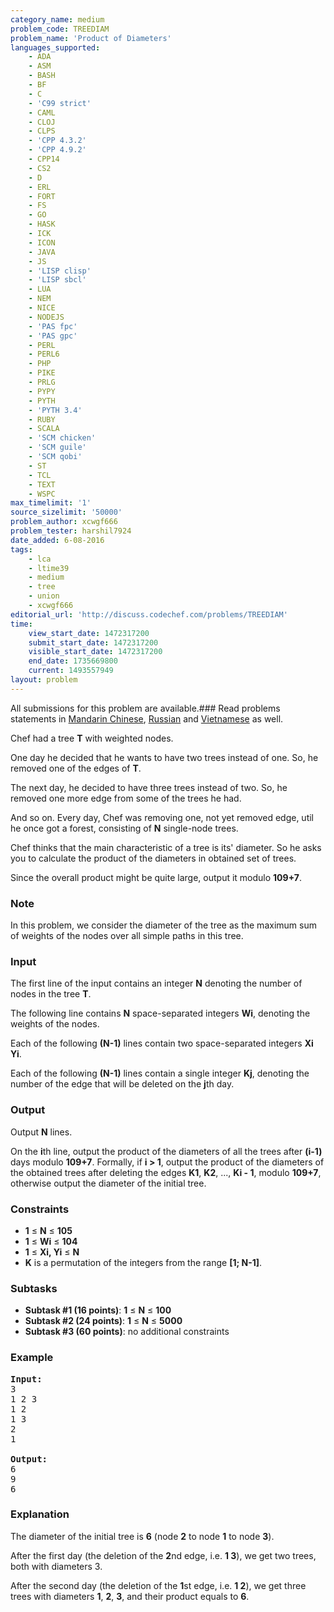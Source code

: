 ```yaml
---
category_name: medium
problem_code: TREEDIAM
problem_name: 'Product of Diameters'
languages_supported:
    - ADA
    - ASM
    - BASH
    - BF
    - C
    - 'C99 strict'
    - CAML
    - CLOJ
    - CLPS
    - 'CPP 4.3.2'
    - 'CPP 4.9.2'
    - CPP14
    - CS2
    - D
    - ERL
    - FORT
    - FS
    - GO
    - HASK
    - ICK
    - ICON
    - JAVA
    - JS
    - 'LISP clisp'
    - 'LISP sbcl'
    - LUA
    - NEM
    - NICE
    - NODEJS
    - 'PAS fpc'
    - 'PAS gpc'
    - PERL
    - PERL6
    - PHP
    - PIKE
    - PRLG
    - PYPY
    - PYTH
    - 'PYTH 3.4'
    - RUBY
    - SCALA
    - 'SCM chicken'
    - 'SCM guile'
    - 'SCM qobi'
    - ST
    - TCL
    - TEXT
    - WSPC
max_timelimit: '1'
source_sizelimit: '50000'
problem_author: xcwgf666
problem_tester: harshil7924
date_added: 6-08-2016
tags:
    - lca
    - ltime39
    - medium
    - tree
    - union
    - xcwgf666
editorial_url: 'http://discuss.codechef.com/problems/TREEDIAM'
time:
    view_start_date: 1472317200
    submit_start_date: 1472317200
    visible_start_date: 1472317200
    end_date: 1735669800
    current: 1493557949
layout: problem
---
```

All submissions for this problem are available.###  Read problems statements in [Mandarin Chinese](http://www.codechef.com/download/translated/LTIME39/mandarin/TREEDIAM.pdf), [Russian](http://www.codechef.com/download/translated/LTIME39/russian/TREEDIAM.pdf) and [Vietnamese](http://www.codechef.com/download/translated/LTIME39/vietnamese/TREEDIAM.pdf) as well.

Chef had a tree **T** with weighted nodes.

One day he decided that he wants to have two trees instead of one. So, he removed one of the edges of **T**.

The next day, he decided to have three trees instead of two. So, he removed one more edge from some of the trees he had.

And so on. Every day, Chef was removing one, not yet removed edge, util he once got a forest, consisting of **N** single-node trees.

Chef thinks that the main characteristic of a tree is its' diameter. So he asks you to calculate the product of the diameters in obtained set of trees.

Since the overall product might be quite large, output it modulo **109+7**.

### Note

In this problem, we consider the diameter of the tree as the maximum sum of weights of the nodes over all simple paths in this tree.

### Input

The first line of the input contains an integer **N** denoting the number of nodes in the tree **T**.

The following line contains **N** space-separated integers **Wi**, denoting the weights of the nodes.

Each of the following **(N-1)** lines contain two space-separated integers **Xi Yi**.

Each of the following **(N-1)** lines contain a single integer **Kj**, denoting the number of the edge that will be deleted on the **j**th day.

### Output

Output **N** lines.

On the **i**th line, output the product of the diameters of all the trees after **(i-1)** days modulo **109+7**. Formally, if **i &gt; 1**, output the product of the diameters of the obtained trees after deleting the edges **K1**, **K2**, ..., **Ki - 1**, modulo **109+7**, otherwise output the diameter of the initial tree.

### Constraints

- **1** ≤ **N** ≤ **105**
- **1** ≤ **Wi** ≤ **104**
- **1** ≤ **Xi, Yi** ≤ **N**
- **K** is a permutation of the integers from the range **\[1; N-1\]**.

### Subtasks

- **Subtask #1 (16 points)**: **1** ≤ **N** ≤ **100**
- **Subtask #2 (24 points)**: **1** ≤ **N** ≤ **5000**
- **Subtask #3 (60 points)**: no additional constraints

### Example

<pre><b>Input:</b>
<tt>3
1 2 3
1 2
1 3
2
1</tt>

<b>Output:</b>
<tt>6
9
6</tt>
</pre>
### Explanation

The diameter of the initial tree is **6** (node **2** to node **1** to node **3**).

After the first day (the deletion of the **2**nd edge, i.e. **1 3**), we get two trees, both with diameters 3.

After the second day (the deletion of the **1**st edge, i.e. **1 2**), we get three trees with diameters **1**, **2**, **3**, and their product equals to **6**.
